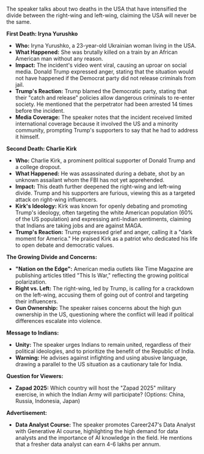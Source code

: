 The speaker talks about two deaths in the USA that have intensified the divide between the right-wing and left-wing, claiming the USA will never be the same. 

**First Death: Iryna Yurushko**
* **Who:** Iryna Yurushko, a 23-year-old Ukrainian woman living in the USA.
* **What Happened:** She was brutally killed on a train by an African American man without any reason.
* **Impact:** The incident's video went viral, causing an uproar on social media. Donald Trump expressed anger, stating that the situation would not have happened if the Democrat party did not release criminals from jail.
* **Trump's Reaction:** Trump blamed the Democratic party, stating that their "catch and release" policies allow dangerous criminals to re-enter society. He mentioned that the perpetrator had been arrested 14 times before the incident.
* **Media Coverage:** The speaker notes that the incident received limited international coverage because it involved the US and a minority community, prompting Trump's supporters to say that he had to address it himself.

**Second Death: Charlie Kirk**
* **Who:** Charlie Kirk, a prominent political supporter of Donald Trump and a college dropout.
* **What Happened:** He was assassinated during a debate, shot by an unknown assailant whom the FBI has not yet apprehended.
* **Impact:** This death further deepened the right-wing and left-wing divide. Trump and his supporters are furious, viewing this as a targeted attack on right-wing influencers.
* **Kirk's Ideology:** Kirk was known for openly debating and promoting Trump's ideology, often targeting the white American population (60% of the US population) and expressing anti-Indian sentiments, claiming that Indians are taking jobs and are against MAGA.
* **Trump's Reaction:** Trump expressed grief and anger, calling it a "dark moment for America." He praised Kirk as a patriot who dedicated his life to open debate and democratic values.

**The Growing Divide and Concerns:**
* **"Nation on the Edge":** American media outlets like Time Magazine are publishing articles titled "This Is War," reflecting the growing political polarization.
* **Right vs. Left:** The right-wing, led by Trump, is calling for a crackdown on the left-wing, accusing them of going out of control and targeting their influencers.
* **Gun Ownership:** The speaker raises concerns about the high gun ownership in the US, questioning where the conflict will lead if political differences escalate into violence.

**Message to Indians:**
* **Unity:** The speaker urges Indians to remain united, regardless of their political ideologies, and to prioritize the benefit of the Republic of India.
* **Warning:** He advises against infighting and using abusive language, drawing a parallel to the US situation as a cautionary tale for India.

**Question for Viewers:**
* **Zapad 2025:** Which country will host the "Zapad 2025" military exercise, in which the Indian Army will participate? (Options: China, Russia, Indonesia, Japan)

**Advertisement:**
* **Data Analyst Course:** The speaker promotes Career247's Data Analyst with Generative AI course, highlighting the high demand for data analysts and the importance of AI knowledge in the field. He mentions that a fresher data analyst can earn 4-6 lakhs per annum.